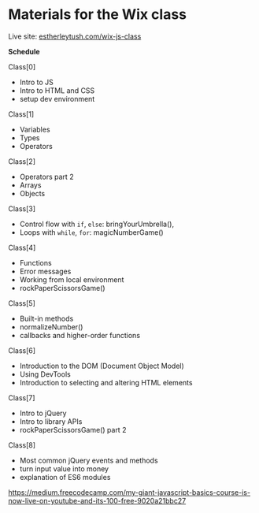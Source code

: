 # Materials for the Wix class

Live site: [estherleytush.com/wix-js-class](http://estherleytush.com/wix-js-class)



**Schedule**

Class[0]
- Intro to JS
- Intro to HTML and CSS
- setup dev environment

Class[1]
- Variables
- Types
- Operators

Class[2]
- Operators part 2
- Arrays
- Objects

Class[3]
- Control flow with `if`, `else`: bringYourUmbrella(),
- Loops with `while`, `for`: magicNumberGame()

Class[4]
- Functions
- Error messages
- Working from local environment
- rockPaperScissorsGame()

Class[5]
- Built-in methods
- normalizeNumber()
- callbacks and higher-order functions

Class[6]
- Introduction to the DOM (Document Object Model)
- Using DevTools
- Introduction to selecting and altering HTML elements

Class[7]
- Intro to jQuery
- Intro to library APIs
- rockPaperScissorsGame() part 2

Class[8]
- Most common jQuery events and methods
- turn input value into money
- explanation of ES6 modules


https://medium.freecodecamp.com/my-giant-javascript-basics-course-is-now-live-on-youtube-and-its-100-free-9020a21bbc27
